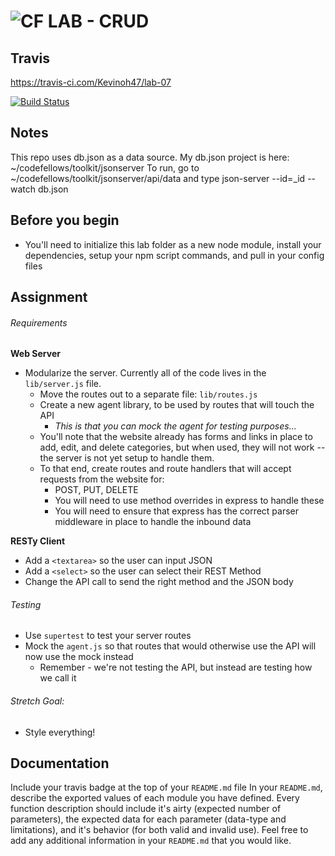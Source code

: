 ![CF](http://i.imgur.com/7v5ASc8.png) LAB - CRUD
================================================
## Travis
https://travis-ci.com/Kevinoh47/lab-07

[![Build Status](https://travis-ci.com/Kevinoh47/lab-07.svg?branch=working07c)](https://travis-ci.com/Kevinoh47/lab-07)

## Notes
This repo uses db.json as a data source. My db.json project is here: 
~/codefellows/toolkit/jsonserver
To run, go to ~/codefellows/toolkit/jsonserver/api/data and type json-server --id=_id --watch db.json

## Before you begin
* You'll need to initialize this lab folder as a new node module, install your dependencies, setup your npm script commands, and pull in your config files

## Assignment
###### Requirements
**Web Server**

* Modularize the server. Currently all of the code lives in the `lib/server.js` file.
  * Move the routes out to a separate file:  `lib/routes.js`
  * Create a new agent library, to be used by routes that will touch the API
    * *This is that you can mock the agent for testing purposes...*
  * You'll note that the website already has forms and links in place to add, edit, and delete categories, but when used, they will not work -- the server is not yet setup to handle them.
  * To that end, create routes and route handlers that will accept requests from the website for:
    * POST, PUT, DELETE
    * You will need to use method overrides in express to handle these
    * You will need to ensure that express has the correct parser middleware in place to handle the inbound data

**RESTy Client**

* Add a `<textarea>` so the user can input JSON
* Add a `<select>` so the user can select their REST Method
* Change the API call to send the right method and the JSON body

###### Testing
* Use `supertest` to test your server routes
* Mock the `agent.js` so that routes that would otherwise use the API will now use the mock instead
  * Remember - we're not testing the API, but instead are testing how we call it

###### Stretch Goal:
  * Style everything!


##  Documentation
Include your travis badge at the top of your `README.md` file
In your `README.md`, describe the exported values of each module you have defined. Every function description should include it's airty (expected number of parameters), the expected data for each parameter (data-type and limitations), and it's behavior (for both valid and invalid use). Feel free to add any additional information in your `README.md` that you would like.

